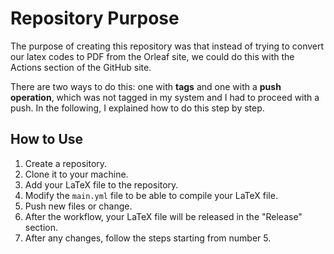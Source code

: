 # Repository Purpose

The purpose of creating this repository was that instead of trying to convert our latex codes to PDF from the Orleaf site, we could do this with the Actions section of the GitHub site.

There are two ways to do this: one with **tags** and one with a **push operation**, which was not tagged in my system and I had to proceed with a push. In the following, I explained how to do this step by step.

## How to Use


1. Create a repository.
2. Clone it to your machine.
3. Add your LaTeX file to the repository.
4. Modify the `main.yml` file to be able to compile your LaTeX file.
5. Push new files or change.
6. After the workflow, your LaTeX file will be released in the "Release" section.
7. After any changes, follow the steps starting from number 5.